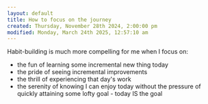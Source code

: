 ```yaml
---
layout: default
title: How to focus on the journey
created: Thursday, November 28th 2024, 2:00:00 pm
modified: Monday, March 24th 2025, 12:57:10 am
---
```


Habit-building is much more compelling for me when I focus on:

- the fun of learning some incremental new thing today
- the pride of seeing incremental improvements
- the thrill of experiencing that day's work
- the serenity of knowing I can enjoy today without the pressure of quickly attaining some lofty goal - today IS the goal